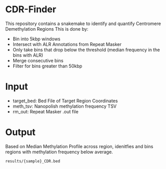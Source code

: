 # CDR-Finder
This repository contains a snakemake to identify and quantify Centromere Demethylation Regions 
This is done by:
- Bin into 5kbp windows
- Intersect with ALR Annotations from Repeat Masker
- Only take bins that drop below the threshold (median frequency in the bins with ALR)
- Merge consecutive bins
- Filter for bins greater than 50kbp

# Input
- target_bed: Bed File of Target Region Coordinates
- meth_tsv: Nanopolish methylation frequency TSV
- rm_out: Repeat Masker .out file

# Output

Based on Median Methylation Profile across region, idenitfies and bins regions with methylation frequency below average.
```
results/{sample}_CDR.bed
```
